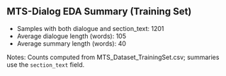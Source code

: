 ## MTS-Dialog EDA Summary (Training Set)

- Samples with both dialogue and section_text: 1201
- Average dialogue length (words): 105
- Average summary length (words): 40

Notes: Counts computed from MTS_Dataset_TrainingSet.csv; summaries use the `section_text` field.
